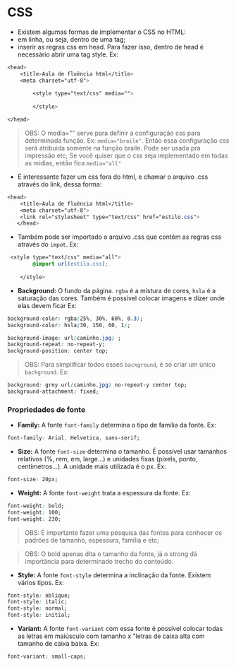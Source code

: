 # CSS   
- Existem algumas formas de implementar o CSS no HTML:
- em linha, ou seja, dentro de uma tag;
- inserir as regras css em head. Para fazer isso, dentro de head é necessário abrir uma tag style. Ex: 
```css
<head>
    <title>Aula de fluência html</title>
    <meta charset="utf-8">
        
        <style type="text/css" media="">
        
        </style>

</head>
```
> OBS: O media="" serve para definir a configuração css para determinada função. Ex: `media="braile"`. Então essa configuração css será atribuida somente na função braile. Pode ser usada pra impressão etc; Se você quiser que o css seja implementado em todas as midias, então fica `media="all"`

- É interessante fazer um css fora do html, e chamar o arquivo .css através do link, dessa forma:
```css
<head>
    <title>Aula de fluência html</title>
    <meta charset="utf-8">
    <link rel="stylesheet" type="text/css" href="estilo.css">
   </head>
```

- Também pode ser importado o arquivo .css que contém as regras css através do `impot`. Ex:
```css
 <style type="text/css" media="all">
        @import url(estilo.css);
    
    </style>
```

- **Background:** O fundo da página. `rgba` é a mistura de cores, `hsla` é a saturação das cores. Também é possivel colocar imagens e dizer onde elas devem ficar Ex:
```css
background-color: rgba(25%, 30%, 60%, 0.3);
background-color: hsla(30, 150, 60, 1);
```
```css
background-image: url(caminho.jpg) ;
background-repeat: no-repeat-y;
background-position: center top;
```
> OBS: Para simplificar todos esses `background`, é só criar um único `background`. Ex:
```css
background: grey url(caminho.jpg) no-repeat-y center top;
background-attachment: fixed;
``` 

### Propriedades de fonte

- **Family:** A fonte `font-family` determina o tipo de família da fonte. Ex:
```css
font-family: Arial, Helvetica, sans-serif;
```

- **Size:** A fonte `font-size` determina o tamanho. É possível usar tamanhos relativos (%, rem, em, large...) e unidades fixas (pixels, ponto, centímetros...). A unidade mais utilizada é o px. Ex:
```css
font-size: 20px;
```

- **Weight:** A fonte `font-weight` trata a espessura da fonte. Ex:
```css
font-weight: bold;
font-weight: 100;
font-weight: 230;
```
> OBS: É importante fazer uma pesquisa das fontes para conhecer os padrões de tamanho, espessura, familia e etc;

> OBS: O bold apenas dita o tamanho da fonte, já o strong dá importância para determinado trecho do conteúdo.

- **Style:** A fonte `font-style` determina a inclinação da fonte. Existem vários tipos. Ex:
```css
font-style: oblique;
font-style: italic;
font-style: normal;
font-style: initial;
```

- **Variant:** A fonte `font-variant` com essa fonte é possível colocar todas as letras em maiúsculo com tamanho x "letras de caixa alta com tamanho de caixa baixa. Ex:
```css
font-variant: small-caps;
```
